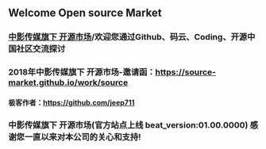 ## Welcome Open source Market

### [中影传媒旗下 开源市场](https://source-market.github.io/work/source)/欢迎您通过Github、码云、Coding、开源中国社区交流探讨
### 2018年中影传媒旗下 开源市场-邀请函：https://source-market.github.io/work/source
#### 极客作者：https://github.com/jeep711
### 中影传媒旗下 开源市场(官方站点上线 beat_version:01.00.0000) 感谢您一直以来对本公司的关心和支持!
